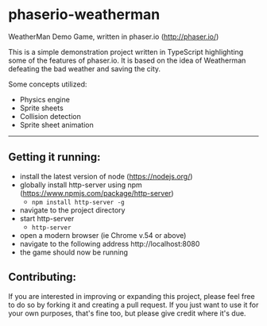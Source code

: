 # phaserio-weatherman
WeatherMan Demo Game, written in phaser.io (http://phaser.io/)

This is a simple demonstration project written in TypeScript highlighting some of the features of phaser.io. It is based on the idea of Weatherman defeating the bad weather and saving the city.

Some concepts utilized:

* Physics engine
* Sprite sheets
* Collision detection
* Sprite sheet animation

***

## Getting it running:

* install the latest version of node (https://nodejs.org/)
* globally install http-server using npm (https://www.npmjs.com/package/http-server)
  * `npm install http-server -g`
* navigate to the project directory
* start http-server
  * `http-server`
* open a modern browser (ie Chrome v.54 or above)
* navigate to the following address http://localhost:8080
* the game should now be running

## Contributing:

If you are interested in improving or expanding this project, please feel free to do so by forking it and creating a pull request. If you just want to use it for your own purposes, that's fine too, but please give credit where it's due.
